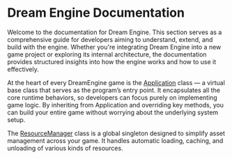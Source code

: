 # Dream Engine Documentation

Welcome to the documentation for Dream Engine. This section serves as a comprehensive
guide for developers aiming to understand, extend, and build with the engine. Whether 
you're integrating Dream Engine into a new game project or exploring its internal 
architecture, the documentation provides structured insights into how the engine works 
and how to use it effectively.

At the heart of every DreamEngine game is the 
[Application](Application.md) class — a virtual base 
class that serves as the program’s entry point. 
It encapsulates all the core runtime behaviors,
so developers can focus purely on implementing game logic. 
By inheriting from Application and overriding key methods, 
you can build your entire game without worrying about 
the underlying system setup.

The [ResourceManager](ResourceManager.md) class is a 
global singleton designed to simplify asset management
across your game. It handles automatic loading, caching, 
and unloading of various kinds of resources.